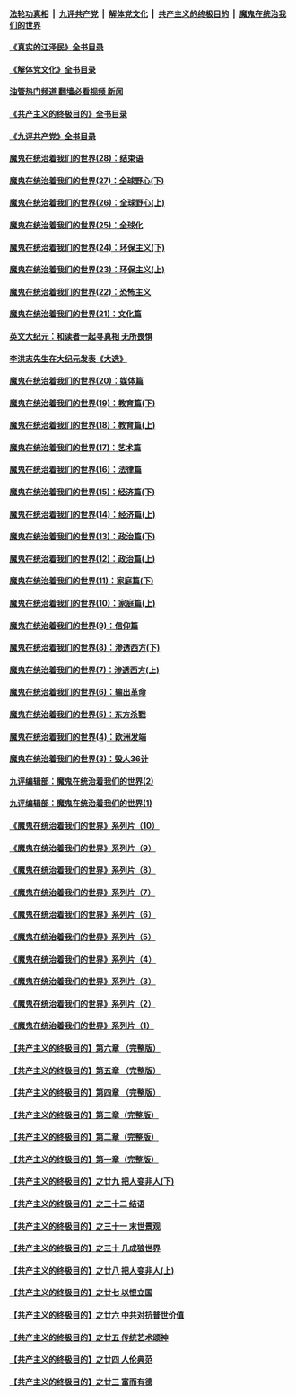 ####  [法轮功真相](../../../../basic/blob/master/README.md?t=07180631) &nbsp;|&nbsp; [九评共产党](../../../../9ping.md/blob/master/README.md?t=07180631) &nbsp;|&nbsp; [解体党文化](../../../../jtdwh.md/blob/master/README.md?t=07180631)  &nbsp;|&nbsp; [共产主义的终极目的](../../../../gczydzjmd.md/blob/master/README.md?t=07180631) &nbsp;|&nbsp; [魔鬼在统治我们的世界](../../../../mgztzwmdsj.md/blob/master/README.md?t=07180631) 

#### [《真实的江泽民》全书目录](../pages/nsc422/n13721399.md?t=07180631) 

#### [《解体党文化》全书目录](../pages/nsc422/n13721157.md?t=07180631) 

#### [油管热门频道 翻墙必看视频 新闻](http://45.76.130.85:81/youtube.html?07180631)

#### [《共产主义的终极目的》全书目录](../pages/nsc422/n13721048.md?t=07180631) 

#### [《九评共产党》全书目录](../pages/nsc422/n13708085.md?t=07180631) 

#### [魔鬼在统治着我们的世界(28)：结束语](../pages/nsc422/n10936246.md?t=07180631) 

#### [魔鬼在统治着我们的世界(27)：全球野心(下)](../pages/nsc422/n10928319.md?t=07180631) 

#### [魔鬼在统治着我们的世界(26)：全球野心(上)](../pages/nsc422/n10900318.md?t=07180631) 

#### [魔鬼在统治着我们的世界(25)：全球化](../pages/nsc422/n10788205.md?t=07180631) 

#### [魔鬼在统治着我们的世界(24)：环保主义(下)](../pages/nsc422/n10695307.md?t=07180631) 

#### [魔鬼在统治着我们的世界(23)：环保主义(上)](../pages/nsc422/n10688613.md?t=07180631) 

#### [魔鬼在统治着我们的世界(22)：恐怖主义](../pages/nsc422/n10614727.md?t=07180631) 

#### [魔鬼在统治着我们的世界(21)：文化篇](../pages/nsc422/n10597706.md?t=07180631) 

#### [英文大纪元：和读者一起寻真相 无所畏惧](../pages/nsc422/n12542027.md?t=07180631) 

#### [李洪志先生在大纪元发表《大选》](../pages/nsc422/n12534746.md?t=07180631) 

#### [魔鬼在统治着我们的世界(20)：媒体篇](../pages/nsc422/n10586579.md?t=07180631) 

#### [魔鬼在统治着我们的世界(19)：教育篇(下)](../pages/nsc422/n10564808.md?t=07180631) 

#### [魔鬼在统治着我们的世界(18)：教育篇(上)](../pages/nsc422/n10526970.md?t=07180631) 

#### [魔鬼在统治着我们的世界(17)：艺术篇](../pages/nsc422/n10499093.md?t=07180631) 

#### [魔鬼在统治着我们的世界(16)：法律篇](../pages/nsc422/n10485969.md?t=07180631) 

#### [魔鬼在统治着我们的世界(15)：经济篇(下)](../pages/nsc422/n10469975.md?t=07180631) 

#### [魔鬼在统治着我们的世界(14)：经济篇(上)](../pages/nsc422/n10457370.md?t=07180631) 

#### [魔鬼在统治着我们的世界(13)：政治篇(下)](../pages/nsc422/n10448270.md?t=07180631) 

#### [魔鬼在统治着我们的世界(12)：政治篇(上)](../pages/nsc422/n10444576.md?t=07180631) 

#### [魔鬼在统治着我们的世界(11)：家庭篇(下)](../pages/nsc422/n10440961.md?t=07180631) 

#### [魔鬼在统治着我们的世界(10)：家庭篇(上)](../pages/nsc422/n10435448.md?t=07180631) 

#### [魔鬼在统治着我们的世界(9)：信仰篇](../pages/nsc422/n10432159.md?t=07180631) 

#### [魔鬼在统治着我们的世界(8)：渗透西方(下)](../pages/nsc422/n10429603.md?t=07180631) 

#### [魔鬼在统治着我们的世界(7)：渗透西方(上)](../pages/nsc422/n10426013.md?t=07180631) 

#### [魔鬼在统治着我们的世界(6)：输出革命](../pages/nsc422/n10421536.md?t=07180631) 

#### [魔鬼在统治着我们的世界(5)：东方杀戮](../pages/nsc422/n10417707.md?t=07180631) 

#### [魔鬼在统治着我们的世界(4)：欧洲发端](../pages/nsc422/n10414890.md?t=07180631) 

#### [魔鬼在统治着我们的世界(3)：毁人36计](../pages/nsc422/n10411583.md?t=07180631) 

#### [九评编辑部：魔鬼在统治着我们的世界(2)](../pages/nsc422/n10410036.md?t=07180631) 

#### [九评编辑部：魔鬼在统治着我们的世界(1)](../pages/nsc422/n10406825.md?t=07180631) 

#### [《魔鬼在统治着我们的世界》系列片（10）](../pages/nsc422/n12292670.md?t=07180631) 

#### [《魔鬼在统治着我们的世界》系列片（9）](../pages/nsc422/n12290859.md?t=07180631) 

#### [《魔鬼在统治着我们的世界》系列片（8）](../pages/nsc422/n12287445.md?t=07180631) 

#### [《魔鬼在统治着我们的世界》系列片（7）](../pages/nsc422/n12283425.md?t=07180631) 

#### [《魔鬼在统治着我们的世界》系列片（6）](../pages/nsc422/n12282314.md?t=07180631) 

#### [《魔鬼在统治着我们的世界》系列片（5）](../pages/nsc422/n12281419.md?t=07180631) 

#### [《魔鬼在统治着我们的世界》系列片（4）](../pages/nsc422/n12274024.md?t=07180631) 

#### [《魔鬼在统治着我们的世界》系列片（3）](../pages/nsc422/n12271322.md?t=07180631) 

#### [《魔鬼在统治着我们的世界》系列片（2）](../pages/nsc422/n12269049.md?t=07180631) 

#### [《魔鬼在统治着我们的世界》系列片（1）](../pages/nsc422/n12267575.md?t=07180631) 

#### [【共产主义的终极目的】第六章 （完整版）](../pages/nsc422/n11428913.md?t=07180631) 

#### [【共产主义的终极目的】第五章 （完整版）](../pages/nsc422/n11428912.md?t=07180631) 

#### [【共产主义的终极目的】第四章 （完整版）](../pages/nsc422/n11428907.md?t=07180631) 

#### [【共产主义的终极目的】第三章（完整版）](../pages/nsc422/n11428848.md?t=07180631) 

#### [【共产主义的终极目的】第二章（完整版）](../pages/nsc422/n11428831.md?t=07180631) 

#### [【共产主义的终极目的】第一章（完整版）](../pages/nsc422/n11417651.md?t=07180631) 

#### [【共产主义的终极目的】之廿九 把人变非人(下)](../pages/nsc422/n11344140.md?t=07180631) 

#### [【共产主义的终极目的】之三十二 结语](../pages/nsc422/n11360535.md?t=07180631) 

#### [【共产主义的终极目的】之三十一 末世景观](../pages/nsc422/n11351129.md?t=07180631) 

#### [【共产主义的终极目的】之三十 几成狼世界](../pages/nsc422/n11348280.md?t=07180631) 

#### [【共产主义的终极目的】之廿八 把人变非人(上)](../pages/nsc422/n11340492.md?t=07180631) 

#### [【共产主义的终极目的】之廿七 以恨立国](../pages/nsc422/n11336944.md?t=07180631) 

#### [【共产主义的终极目的】之廿六 中共对抗普世价值](../pages/nsc422/n11324785.md?t=07180631) 

#### [【共产主义的终极目的】之廿五 传统艺术颂神](../pages/nsc422/n11296396.md?t=07180631) 

#### [【共产主义的终极目的】之廿四 人伦典范](../pages/nsc422/n11296397.md?t=07180631) 

#### [【共产主义的终极目的】之廿三 富而有德](../pages/nsc422/n11283598.md?t=07180631) 

<img src='http://gfw-breaker.win/goodnews/indexes/nsc422.md' width='0px' height='0px'/>

